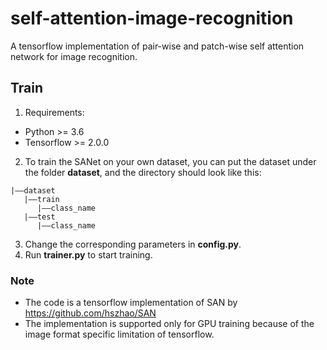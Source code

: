 # self-attention-image-recognition
A tensorflow implementation of pair-wise and patch-wise self attention network for image recognition.

## Train
1. Requirements:
+ Python >= 3.6
+ Tensorflow >= 2.0.0
2. To train the SANet on your own dataset, you can put the dataset under the folder **dataset**, and the directory should look like this:
```
|——dataset 
   |——train
      |——class_name
   |——test
      |——class_name
```
3. Change the corresponding parameters in **config.py**.
5. Run **trainer.py** to start training.

### Note
- The code is a tensorflow implementation of SAN by https://github.com/hszhao/SAN
- The implementation is supported only for GPU training because of the image format specific limitation of tensorflow.
